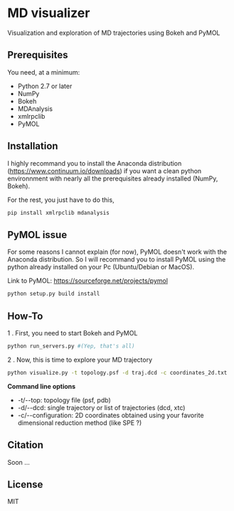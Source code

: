 # MD visualizer
Visualization and exploration of MD trajectories using Bokeh and PyMOL

## Prerequisites

You need, at a minimum:

* Python 2.7 or later
* NumPy
* Bokeh
* MDAnalysis
* xmlrpclib
* PyMOL

## Installation

I highly recommand you to install the Anaconda distribution (https://www.continuum.io/downloads) if you want a clean python environnment with nearly all the prerequisites already installed (NumPy, Bokeh).

For the rest, you just have to do this,
```bash
pip install xmlrpclib mdanalysis
```

## PyMOL issue

For some reasons I cannot explain (for now), PyMOL doesn't work with the Anaconda distribution. So I will recommand you to install PyMOL using the python already installed on your Pc (Ubuntu/Debian or MacOS).

Link to PyMOL: https://sourceforge.net/projects/pymol

```bash
python setup.py build install
```

## How-To

1 . First, you need to start Bokeh and PyMOL
```bash
python run_servers.py #(Yep, that's all)
```

2 . Now, this is time to explore your MD trajectory
```bash
python visualize.py -t topology.psf -d traj.dcd -c coordinates_2d.txt
``` 

**Command line options**
* -t/--top: topology file (psf, pdb)
* -d/--dcd: single trajectory or list of trajectories (dcd, xtc)
* -c/--configuration: 2D coordinates obtained using your favorite dimensional reduction method (like SPE ?)

## Citation
Soon ...

## License
MIT